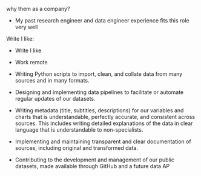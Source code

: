 why them as a company?

- My past research engineer and data engineer experience fits this role very well

Write I like:
  - Write I like
  - Work remote


- Writing Python scripts to import, clean, and collate data from many sources and in many formats.
- Designing and implementing data pipelines to facilitate or automate regular updates of our datasets.
- Writing metadata (title, subtitles, descriptions) for our variables and charts that is understandable, perfectly accurate, and consistent across sources. This includes writing detailed explanations of the data in clear language that is understandable to non-specialists.
- Implementing and maintaining transparent and clear documentation of sources, including original and transformed data.
- Contributing to the development and management of our public datasets, made available through GitHub and a future data AP